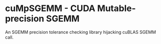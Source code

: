 # cuMpSGEMM - CUDA Mutable-precision SGEMM

An SGEMM precision tolerance checking library hijacking cuBLAS SGEMM call.
